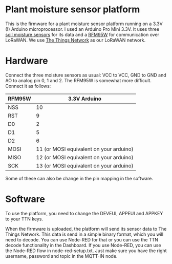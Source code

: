 # Plant moisture sensor platform

This is the firmware for a plant moisture sensor platform running on a 3.3V (!) Arduino microprocessor. I used an Arduino Pro Mini 3.3V. It uses three [soil moisture sensors](http://www.hackerstore.nl/Artikel/309) for its data and a [RFM95W](http://webshop.ideetron.nl/RFM95W) for communication over LoRaWAN.
We use [The Things Network](www.thethingsnetwork.org) as our LoRaWAN network.

# Hardware

Connect the three moisture sensors as usual: VCC to VCC, GND to GND and AO to analog pin 0, 1 and 2.
The RFM95W is somewhat more difficult. Connect it as follows:


|RFM95W |    3.3V Arduino                           |
|-------|-------------------------------------------|
|NSS    |    10                                     |
|RST    |    9                                      |
|D0     |    2                                      |
|D1     |    5                                      |
|D2     |    6                                      |
|MOSI   |    11 (or MOSI equivalent on your arduino)|
|MISO   |    12 (or MOSI equivalent on your arduino)|
|SCK    |    13 (or MOSI equivalent on your arduino)|

Some of these can also be change in the pin mapping in the software.

# Software

To use the platform, you need to change the DEVEUI, APPEUI and APPKEY to your TTN keys.

When the firmware is uploaded, the platform will send its sensor data to The Things Network. This data is send in a simple binary format, which you will need to decode. You can use Node-RED for that or you can use the TTN decode functionality in the Dashboard. If you use Node-RED, you can use the Node-RED flow in node-red-setup.txt. Just make sure you have the right username, password and topic in the MQTT-IN node.

